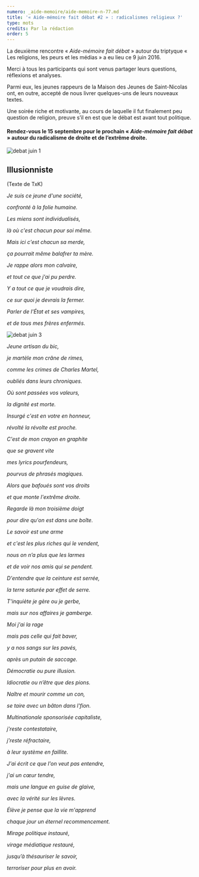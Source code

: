 ```yaml
---
numero: _aide-memoire/aide-memoire-n-77.md
title: '« Aide-mémoire fait débat #2 » : radicalismes religieux ?'
type: mots
credits: Par la rédaction
order: 5
---
```

La deuxième rencontre « _Aide-mémoire fait débat_ » autour du triptyque « Les religions, les peurs et les médias » a eu lieu ce 9 juin 2016.

Merci à tous les participants qui sont venus partager leurs questions, réflexions et analyses.

Parmi eux, les jeunes rappeurs de la Maison des Jeunes de Saint-Nicolas ont, en outre, accepté de nous livrer quelques-uns de leurs nouveaux textes.

Une soirée riche et motivante, au cours de laquelle il fut finalement peu question de religion, preuve s’il en est que le débat est avant tout politique.

#### Rendez-vous le 15 septembre pour le prochain « _Aide-mémoire fait débat_ » autour du radicalisme de droite et de l’extrême droite.

![debat juin 1](/assets/uploads/am-77-debat-juin-1.jpg)

## Illusionniste

(Texte de TxK)

_Je suis ce jeune d'une société,_

_confronté à la folie humaine._

_Les miens sont individualisés,_

_là où c'est chacun pour soi même._

_Mais ici c'est chacun sa merde,_

_ça pourrait même balafrer ta mère._

_Je rappe alors mon calvaire,_

_et tout ce que j'ai pu perdre._

_Y a tout ce que je voudrais dire,_

_ce sur quoi je devrais la fermer._

_Parler de l'État et ses vampires,_

_et de tous mes frères enfermés._

![debat juin 3](/assets/uploads/am-77-debat-juin-3.jpg)

_Jeune artisan du bic,_

_je martèle mon crâne de rimes,_

_comme les crimes de Charles Martel,_

_oubliés dans leurs chroniques._

_Où sont passées vos valeurs,_

_la dignité est morte._

_Insurgé c'est en votre en honneur,_

_révolté la révolte est proche._

_C'est de mon crayon en graphite_

_que se gravent vite_

_mes lyrics pourfendeurs,_

_pourvus de phrasés magiques._

_Alors que bafoués sont vos droits_

_et que monte l'extrême droite._

_Regarde là mon troisième doigt_

_pour dire qu'on est dans une boîte._

_Le savoir est une arme_

_et c'est les plus riches qui le vendent,_

_nous on n’a plus que les larmes_

_et de voir nos amis qui se pendent._

_D'entendre que la ceinture est serrée,_

_la terre saturée par effet de serre._

_T'inquiète je gère ou je gerbe,_

_mais sur nos affaires je gamberge._

_Moi j'ai la rage_

_mais pas celle qui fait baver,_

_y a nos sangs sur les pavés,_

_après un putain de saccage._

_Démocratie ou pure illusion._

_Idiocratie ou n’être que des pions._

_Naître et mourir comme un con,_

_se taire avec un bâton dans l'fion._

_Multinationale sponsorisée capitaliste,_

_j'reste contestataire,_

_j'reste réfractaire,_

_à leur système en faillite._

_J'ai écrit ce que l'on veut pas entendre,_

_j'ai un cœur tendre,_

_mais une langue en guise de glaive,_

_avec la vérité sur les lèvres._

_Élève je pense que la vie m'apprend_

_chaque jour un éternel recommencement._

_Mirage politique instauré,_

_virage médiatique restauré,_

_jusqu’à thésauriser le savoir,_

_terroriser pour plus en avoir._
